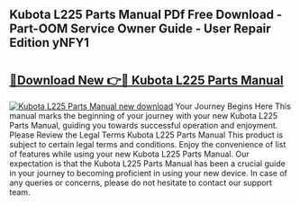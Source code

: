 ## Kubota L225 Parts Manual PDf Free Download - Part-OOM Service Owner Guide - User Repair Edition yNFY1

# <h2><a href="http://bc89420.oget.top/?id=Kubota+L225+Parts+Manual">🔗Download New 👉🔴 Kubota L225 Parts Manual</a></h2>

[![Kubota L225 Parts Manual new download](https://i.imgur.com/5g1atiW.png)](http://bc89420.oget.top/?id=Kubota+L225+Parts+Manual)
Your Journey Begins Here This manual marks the beginning of your journey with your new Kubota L225 Parts Manual, guiding you towards successful operation and enjoyment. Please Review the Legal Terms Kubota L225 Parts Manual This product is subject to certain legal terms and conditions. Enjoy the convenience of list of features while using your new Kubota L225 Parts Manual. Our expectation is that the Kubota L225 Parts Manual has been a crucial guide in your journey to becoming proficient in using your new device. In case of any queries or concerns, please do not hesitate to contact our support team.
